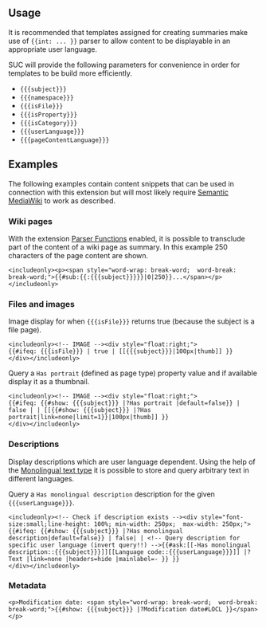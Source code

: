 ## Usage

It is recommended that templates assigned for creating summaries make use of
`{{int: ... }}` parser to allow content to be displayable in an appropriate
user language.

SUC will provide the following parameters for convenience in order for templates
to be build more efficiently.

- `{{{subject}}}`
- `{{{namespace}}}`
- `{{{isFile}}}`
- `{{{isProperty}}}`
- `{{{isCategory}}}`
- `{{{userLanguage}}}`
- `{{{pageContentLanguage}}}`

## Examples

The following examples contain content snippets that can be used in connection
with this extension but will most likely require [Semantic MediaWiki][smw]
to work as described.

### Wiki pages

With the extension [Parser Functions](https://www.mediawiki.org/wiki/Help:Extension:ParserFunctions) enabled, it is possible to transclude part of the content of a wiki page as summary. In this example 250 characters of the page content are shown.
```
<includeonly><p><span style="word-wrap: break-word;  word-break: break-word;">{{#sub:{{:{{{subject}}}}}|0|250}}...</span></p>
</includeonly>
```

### Files and images

Image display for when `{{{isFile}}}` returns true (because the subject
is a file page).

```
<includeonly><!-- IMAGE --><div style="float:right;">
{{#ifeq: {{{isFile}}} | true | [[{{{subject}}}|100px|thumb]] }}
</div></includeonly>

```

Query a `Has portrait` (defined as page type) property value and if available display it
as a thumbnail.

```
<includeonly><!-- IMAGE --><div style="float:right;">
{{#ifeq: {{#show: {{{subject}}} |?Has portrait |default=false}} | false | | [[{{#show: {{{subject}}} |?Has portrait|link=none|limit=1}}|100px|thumb]] }}
</div></includeonly>
```

### Descriptions

Display descriptions which are user language dependent. Using the help of the
[Monolingual text type][mono] it is possible to store and query arbitrary text in
different languages.

Query a `Has monolingual description` description for the given `{{{userLanguage}}}`.

```
<includeonly><!-- Check if description exists --><div style="font-size:small;line-height: 100%; min-width: 250px;  max-width: 250px;">{{#ifeq: {{#show: {{{subject}}} |?Has monolingual description|default=false}} | false| | <!-- Query description for specific user language (invert query!!) -->{{#ask:[[-Has monolingual description::{{{subject}}}]][[Language code::{{{userLanguage}}}]] |?Text |link=none |headers=hide |mainlabel=- }} }}
</div></includeonly>
```

### Metadata

```
<p>Modification date: <span style="word-wrap: break-word;  word-break: break-word;">{{#show: {{{subject}}} |?Modification date#LOCL }}</span></p>
```

[mono]: https://www.semantic-mediawiki.org/wiki/Help:Type_Monolingual_text
[smw]: https://github.com/SemanticMediaWiki/SemanticMediaWiki
